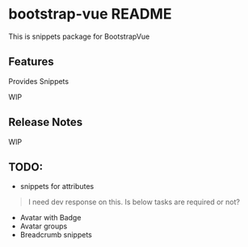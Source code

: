 # bootstrap-vue README

This is snippets package for BootstrapVue

## Features

Provides Snippets

WIP

## Release Notes

WIP

## TODO:

- snippets for attributes

> I need dev response on this. Is below tasks are required or not?

- Avatar with Badge
- Avatar groups
- Breadcrumb snippets
